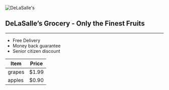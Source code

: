 ![DeLaSalle's](https://home.manhattan.edu/~marc.waldman/images/dls.png)
## DeLaSalle’s Grocery - Only the Finest Fruits
---
- Free Delivery
- Money back guarantee
- Senior citizen discount

| Item | Price |
|------|-------|
|grapes| $1.99 |
|apples| $0.90 |

